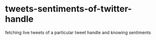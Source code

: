 # tweets-sentiments-of-twitter-handle
fetching live tweets of a particular tweet handle and knowing sentiments
